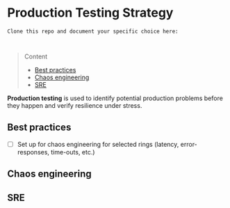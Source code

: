 # Production Testing Strategy

```
Clone this repo and document your specific choice here:



```
> Content
> - [Best practices](#best-practices)
> - [Chaos engineering](#chaos-engineering)
> - [SRE](#sre)

**Production testing** is used to identify potential production problems before they happen and verify resilience under stress.


## Best practices

- [ ] Set up for chaos engineering for selected rings (latency, error-responses, time-outs, etc.)

## Chaos engineering

## SRE 